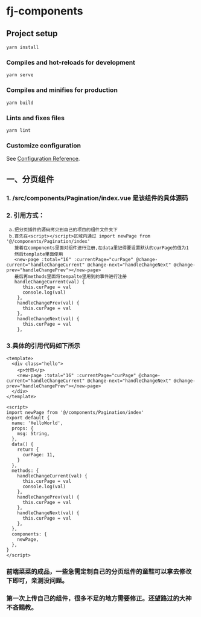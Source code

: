 # fj-components

## Project setup
```
yarn install
```

### Compiles and hot-reloads for development
```
yarn serve
```

### Compiles and minifies for production
```
yarn build
```

### Lints and fixes files
```
yarn lint
```

### Customize configuration
See [Configuration Reference](https://cli.vuejs.org/config/).

## 一、分页组件
  ### 1. /src/components/Pagination/index.vue 是该组件的具体源码
  ### 2. 引用方式：
     a.把分页插件的源码拷贝到自己的项目的组件文件夹下
     b.首先在<script></script>区域内通过 import newPage from '@/components/Pagination/index'
       接着在components里面对组件进行注册,在data里记得要设置默认的curPage的值为1
       然后template里面使用
       <new-page :total="16" :currentPage="curPage" @change-current="handleChangeCurrent" @change-next="handleChangeNext" @change-prev="handleChangePrev"></new-page>
       最后再methods里面将tempalte里用到的事件进行注册
       handleChangeCurrent(val) {
          this.curPage = val
          console.log(val)
        },
        handleChangePrev(val) {
          this.curPage = val
        },
        handleChangeNext(val) {
          this.curPage = val
        },
   ### 3.具体的引用代码如下所示
    <template>
      <div class="hello">
        <p>分页</p>
        <new-page :total="16" :currentPage="curPage" @change-current="handleChangeCurrent" @change-next="handleChangeNext" @change-prev="handleChangePrev"></new-page>
      </div>
    </template>

    <script>
    import newPage from '@/components/Pagination/index'
    export default {
      name: 'HelloWorld',
      props: {
        msg: String,
      },
      data() {
        return {
          curPage: 11,
        }
      },
      methods: {
        handleChangeCurrent(val) {
          this.curPage = val
          console.log(val)
        },
        handleChangePrev(val) {
          this.curPage = val
        },
        handleChangeNext(val) {
          this.curPage = val
        },
      },
      components: {
        newPage,
      },
    }
    </script>
  
  ### 前端菜菜的成品，一些急需定制自己的分页组件的童鞋可以拿去修改下即可，亲测没问题。
 
  ### 第一次上传自己的组件，很多不足的地方需要修正。还望路过的大神不吝赐教。
